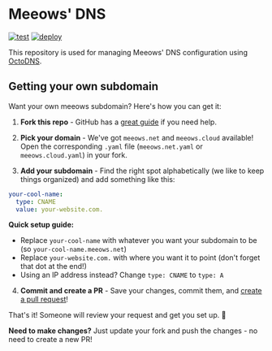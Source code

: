 # Meeows' DNS

[![test](https://github.com/meeowscloud/dns/workflows/test/badge.svg)](https://github.com/meeowscloud/dns/actions?query=workflow%3Atest)
[![deploy](https://github.com/meeowscloud/dns/workflows/deploy/badge.svg)](https://github.com/meeowscloud/dns/actions?query=workflow%3Adeploy)

This repository is used for managing Meeows' DNS configuration using [OctoDNS](https://github.com/octodns/octodns).

## Getting your own subdomain

Want your own meeows subdomain? Here's how you can get it:

1. **Fork this repo** - GitHub has a [great guide](https://docs.github.com/en/pull-requests/collaborating-with-pull-requests/working-with-forks/fork-a-repo) if you need help.
2. **Pick your domain** - We've got `meeows.net` and `meeows.cloud` available! Open the corresponding `.yaml` file (`meeows.net.yaml` or `meeows.cloud.yaml`) in your fork.

3. **Add your subdomain** - Find the right spot alphabetically (we like to keep things organized) and add something like this:

```yaml
your-cool-name:
  type: CNAME
  value: your-website.com.
```

**Quick setup guide:**

- Replace `your-cool-name` with whatever you want your subdomain to be (so `your-cool-name.meeows.net`)
- Replace `your-website.com.` with where you want it to point (don't forget that dot at the end!)
- Using an IP address instead? Change `type: CNAME` to `type: A`

4. **Commit and create a PR** - Save your changes, commit them, and [create a pull request](https://docs.github.com/en/free-pro-team@latest/github/collaborating-with-issues-and-pull-requests/creating-a-pull-request-from-a-fork)!

That's it! Someone will review your request and get you set up. 🎉

**Need to make changes?** Just update your fork and push the changes - no need to create a new PR!
